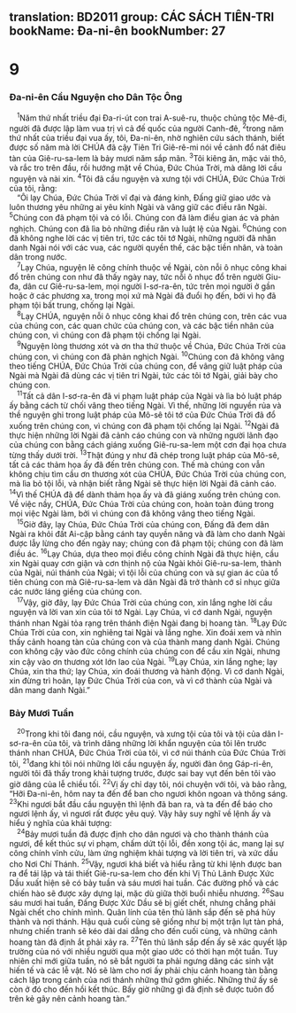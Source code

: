 translation: BD2011
group: CÁC SÁCH TIÊN-TRI
bookName: Đa-ni-ên 
bookNumber: 27
-------

<div class="title"><h1>9</h1><h3>Ða-ni-ên Cầu Nguyện cho Dân Tộc Ông</h3></div>
<span class="verse da_9_1"> <sup>1</sup>Năm thứ nhất triều đại Ða-ri-út con trai A-suê-ru, thuộc chủng tộc Mê-đi, người đã được lập làm vua trị vì cả đế quốc của người Canh-đê, </span>
<span class="verse da_9_2"><sup>2</sup>trong năm thứ nhất của triều đại vua ấy, tôi, Ða-ni-ên, nhờ nghiên cứu sách thánh, biết được số năm mà lời CHÚA đã cậy Tiên Tri Giê-rê-mi nói về cảnh đổ nát điêu tàn của Giê-ru-sa-lem là bảy mươi năm sắp mãn. </span>
<span class="verse da_9_3"><sup>3</sup>Tôi kiêng ăn, mặc vải thô, và rắc tro trên đầu, rồi hướng mặt về Chúa, Ðức Chúa Trời, mà dâng lời cầu nguyện và nài xin. </span>
<span class="verse da_9_4"><sup>4</sup>Tôi đã cầu nguyện và xưng tội với CHÚA, Ðức Chúa Trời của tôi, rằng:<br/> “Ôi lạy Chúa, Ðức Chúa Trời vĩ đại và đáng kinh, Ðấng giữ giao ước và luôn thương yêu những ai yêu kính Ngài và vâng giữ các điều răn Ngài. </span>
<span class="verse da_9_5"><sup>5</sup>Chúng con đã phạm tội và có lỗi. Chúng con đã làm điều gian ác và phản nghịch. Chúng con đã lìa bỏ những điều răn và luật lệ của Ngài. </span>
<span class="verse da_9_6"><sup>6</sup>Chúng con đã không nghe lời các vị tiên tri, tức các tôi tớ Ngài, những người đã nhân danh Ngài nói với các vua, các người quyền thế, các bậc tiền nhân, và toàn dân trong nước.<br/></span>
<span class="verse da_9_7"> <sup>7</sup>Lạy Chúa, nguyện lẽ công chính thuộc về Ngài, còn nỗi ô nhục công khai đổ trên chúng con như đã thấy ngày nay, tức nỗi ô nhục đổ trên người Giu-đa, dân cư Giê-ru-sa-lem, mọi người I-sơ-ra-ên, tức trên mọi người ở gần hoặc ở các phương xa, trong mọi xứ mà Ngài đã đuổi họ đến, bởi vì họ đã phạm tội bất trung, chống lại Ngài.<br/></span>
<span class="verse da_9_8"> <sup>8</sup>Lạy CHÚA, nguyện nỗi ô nhục công khai đổ trên chúng con, trên các vua của chúng con, các quan chức của chúng con, và các bậc tiền nhân của chúng con, vì chúng con đã phạm tội chống lại Ngài.<br/></span>
<span class="verse da_9_9"> <sup>9</sup>Nguyện lòng thương xót và ơn tha thứ thuộc về Chúa, Ðức Chúa Trời của chúng con, vì chúng con đã phản nghịch Ngài. </span>
<span class="verse da_9_10"><sup>10</sup>Chúng con đã không vâng theo tiếng CHÚA, Ðức Chúa Trời của chúng con, để vâng giữ luật pháp của Ngài mà Ngài đã dùng các vị tiên tri Ngài, tức các tôi tớ Ngài, giải bày cho chúng con.<br/></span>
<span class="verse da_9_11"> <sup>11</sup>Tất cả dân I-sơ-ra-ên đã vi phạm luật pháp của Ngài và lìa bỏ luật pháp ấy bằng cách từ chối vâng theo tiếng Ngài. Vì thế, những lời nguyền rủa và thề nguyện ghi trong luật pháp của Mô-sê tôi tớ của Ðức Chúa Trời đã đổ xuống trên chúng con, vì chúng con đã phạm tội chống lại Ngài. </span>
<span class="verse da_9_12"><sup>12</sup>Ngài đã thực hiện những lời Ngài đã cảnh cáo chúng con và những người lãnh đạo của chúng con bằng cách giáng xuống Giê-ru-sa-lem một cơn đại họa chưa từng thấy dưới trời. </span>
<span class="verse da_9_13"><sup>13</sup>Thật đúng y như đã chép trong luật pháp của Mô-sê, tất cả các thảm họa ấy đã đến trên chúng con. Thế mà chúng con vẫn không chịu tìm cầu ơn thương xót của CHÚA, Ðức Chúa Trời của chúng con, mà lìa bỏ tội lỗi, và nhận biết rằng Ngài sẽ thực hiện lời Ngài đã cảnh cáo. </span>
<span class="verse da_9_14"><sup>14</sup>Vì thế CHÚA đã để dành thảm họa ấy và đã giáng xuống trên chúng con. Về việc nầy, CHÚA, Ðức Chúa Trời của chúng con, hoàn toàn đúng trong mọi việc Ngài làm, bởi vì chúng con đã không vâng theo tiếng Ngài.<br/></span>
<span class="verse da_9_15"> <sup>15</sup>Giờ đây, lạy Chúa, Ðức Chúa Trời của chúng con, Ðấng đã đem dân Ngài ra khỏi đất Ai-cập bằng cánh tay quyền năng và đã làm cho danh Ngài được lẫy lừng cho đến ngày nay; chúng con đã phạm tội; chúng con đã làm điều ác. </span>
<span class="verse da_9_16"><sup>16</sup>Lạy Chúa, dựa theo mọi điều công chính Ngài đã thực hiện, cầu xin Ngài quay cơn giận và cơn thịnh nộ của Ngài khỏi Giê-ru-sa-lem, thành của Ngài, núi thánh của Ngài; vì tội lỗi của chúng con và sự gian ác của tổ tiên chúng con mà Giê-ru-sa-lem và dân Ngài đã trở thành cớ sỉ nhục giữa các nước láng giềng của chúng con.<br/></span>
<span class="verse da_9_17"> <sup>17</sup>Vậy, giờ đây, lạy Ðức Chúa Trời của chúng con, xin lắng nghe lời cầu nguyện và lời van xin của tôi tớ Ngài. Lạy Chúa, vì cớ danh Ngài, nguyện thánh nhan Ngài tỏa rạng trên thánh điện Ngài đang bị hoang tàn. </span>
<span class="verse da_9_18"><sup>18</sup>Lạy Ðức Chúa Trời của con, xin nghiêng tai Ngài và lắng nghe. Xin đoái xem và nhìn thấy cảnh hoang tàn của chúng con và của thành mang danh Ngài. Chúng con không cậy vào đức công chính của chúng con để cầu xin Ngài, nhưng xin cậy vào ơn thương xót lớn lao của Ngài. </span>
<span class="verse da_9_19"><sup>19</sup>Lạy Chúa, xin lắng nghe; lạy Chúa, xin tha thứ; lạy Chúa, xin đoái thương và hành động. Vì cớ danh Ngài, xin đừng trì hoãn, lạy Ðức Chúa Trời của con, và vì cớ thành của Ngài và dân mang danh Ngài.”<br/></span>
<div class="title"><h3>Bảy Mươi Tuần</h3></div>
<span class="verse da_9_20"> <sup>20</sup>Trong khi tôi đang nói, cầu nguyện, và xưng tội của tôi và tội của dân I-sơ-ra-ên của tôi, và trình dâng những lời khẩn nguyện của tôi lên trước thánh nhan CHÚA, Ðức Chúa Trời của tôi, vì cớ núi thánh của Ðức Chúa Trời tôi, </span>
<span class="verse da_9_21"><sup>21</sup>đang khi tôi nói những lời cầu nguyện ấy, người đàn ông Gáp-ri-ên, người tôi đã thấy trong khải tượng trước, được sai bay vụt đến bên tôi vào giờ dâng của lễ chiều tối. </span>
<span class="verse da_9_22"><sup>22</sup>Vị ấy chỉ dạy tôi, nói chuyện với tôi, và bảo rằng, “Hỡi Ða-ni-ên, hôm nay ta đến để ban cho ngươi khôn ngoan và thông sáng. </span>
<span class="verse da_9_23"><sup>23</sup>Khi ngươi bắt đầu cầu nguyện thì lệnh đã ban ra, và ta đến để báo cho ngươi lệnh ấy, vì ngươi rất được yêu quý. Vậy hãy suy nghĩ về lệnh ấy và hiểu ý nghĩa của khải tượng:<br/></span>
<span class="verse da_9_24"> <sup>24</sup>Bảy mươi tuần đã được định cho dân ngươi và cho thành thánh của ngươi, để kết thúc sự vi phạm, chấm dứt tội lỗi, đền xong tội ác, mang lại sự công chính vĩnh cửu, làm ứng nghiệm khải tượng và lời tiên tri, và xức dầu cho Nơi Chí Thánh. </span>
<span class="verse da_9_25"><sup>25</sup>Vậy, ngươi khá biết và hiểu rằng từ khi lệnh được ban ra để tái lập và tái thiết Giê-ru-sa-lem cho đến khi Vị Thủ Lãnh Được Xức Dầu xuất hiện sẽ có bảy tuần và sáu mươi hai tuần. Các đường phố và các chiến hào sẽ được xây dựng lại, mặc dù giữa thời buổi nhiễu nhương. </span>
<span class="verse da_9_26"><sup>26</sup>Sau sáu mươi hai tuần, Đấng Được Xức Dầu sẽ bị giết chết, nhưng chẳng phải Ngài chết cho chính mình. Quân lính của tên thủ lãnh sắp đến sẽ phá hủy thành và nơi thánh. Hậu quả cuối cùng sẽ giống như bị một trận lụt tàn phá, nhưng chiến tranh sẽ kéo dài dai dẳng cho đến cuối cùng, và những cảnh hoang tàn đã định ắt phải xảy ra. </span>
<span class="verse da_9_27"><sup>27</sup>Tên thủ lãnh sắp đến ấy sẽ xác quyết lập trường của nó với nhiều người qua một giao ước có thời hạn một tuần. Tuy nhiên chỉ mới giữa tuần, nó sẽ bắt người ta phải ngưng dâng các sinh vật hiến tế và các lễ vật. Nó sẽ làm cho nơi ấy phải chịu cảnh hoang tàn bằng cách lập trong cánh của nơi thánh những thứ gớm ghiếc. Những thứ ấy sẽ còn ở đó cho đến hồi kết thúc. Bấy giờ những gì đã định sẽ được tuôn đổ trên kẻ gây nên cảnh hoang tàn.”<br/></span>
